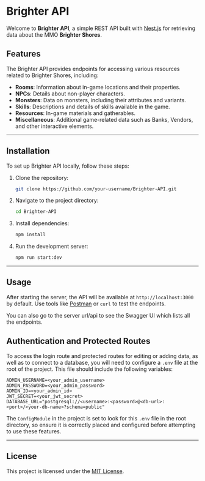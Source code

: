 # Brighter API

Welcome to **Brighter API**, a simple REST API built with [Nest.js](https://nestjs.com/) for retrieving data about the MMO **Brighter Shores**.

## Features

The Brighter API provides endpoints for accessing various resources related to Brighter Shores, including:

- **Rooms**: Information about in-game locations and their properties.
- **NPCs**: Details about non-player characters.
- **Monsters**: Data on monsters, including their attributes and variants.
- **Skills**: Descriptions and details of skills available in the game.
- **Resources**: In-game materials and gatherables.
- **Miscellaneous**: Additional game-related data such as Banks, Vendors, and other interactive elements.

---

## Installation

To set up Brighter API locally, follow these steps:

1. Clone the repository:

   ```bash
   git clone https://github.com/your-username/Brighter-API.git
   ```

2. Navigate to the project directory:

   ```bash
   cd Brighter-API
   ```

3. Install dependencies:

   ```bash
   npm install
   ```

4. Run the development server:
   ```bash
   npm run start:dev
   ```

---

## Usage

After starting the server, the API will be available at `http://localhost:3000` by default. Use tools like [Postman](https://www.postman.com/) or `curl` to test the endpoints.

You can also go to the server url/api to see the Swagger UI which lists all the endpoints.

## Authentication and Protected Routes

To access the login route and protected routes for editing or adding data, as well as to connect to a database, you will need to configure a `.env` file at the root of the project. This file should include the following variables:

```
ADMIN_USERNAME=<your_admin_username>
ADMIN_PASSWORD=<your_admin_password>
ADMIN_ID=<your_admin_id>
JWT_SECRET=<your_jwt_secret>
DATABASE_URL="postgresql://<username>:<password>@<db-url>:<port>/<your-db-name>?schema=public"
```

The `ConfigModule` in the project is set to look for this `.env` file in the root directory, so ensure it is correctly placed and configured before attempting to use these features.

---

## License

This project is licensed under the [MIT License](LICENSE).
